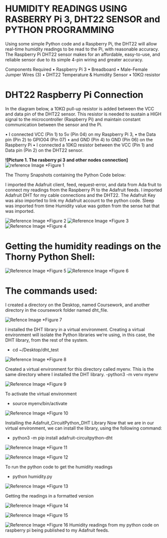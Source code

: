 # HUMIDITY READINGS USING RASBERRY Pi 3, DHT22 SENSOR and PYTHON PROGRAMMING
Using some simple Python code and a Raspberry Pi, the DHT22 will allow real-time humidity readings to be read to the Pi, with reasonable accuracy. The Raspberry Pi DHT22 sensor makes for an affordable, easy-to-use, and reliable sensor due to its simple 4-pin wiring and greater accuracy. 
  
Components Required 
•	Raspberry Pi 3
•	Breadboard
•	Male-Female Jumper Wires (3)
•	DHT22 Temperature & Humidity Sensor
•	10KΩ resistor
  
# DHT22 Raspberry Pi Connection
In the diagram below, a 10KΩ pull-up resistor is added between the VCC and data pin of the DHT22 sensor. This resistor is needed to sustain a HIGH signal to the microcontroller (Raspberry Pi) and maintain constant communication between the sensor and the Pi.
  
•	I connected VCC (Pin 1) to 5v (Pin 04) on my Raspberry Pi 3,
•	the Data pin (Pin 2) to GPIO04 (Pin 07)
•	and GND (Pin 4) to GND (Pin 06) on the Raspberry Pi
•	I connected a 10KΩ resistor between the VCC (Pin 1) and Data pin (Pin 2) on the DHT22 sensor.
  
**![Picture 1. The rasberry pi 3 and other nodes connection]**
![reference Image](../Picture1.jpg )
*Figure 1
  
  
The Thorny Snapshots containing the Python Code below:
  
I imported the Adafruit client, feed, request-error, and data from Ada fruit to connect my readings from the Raspberry Pi to the Adafruit feeds. 
I imported Adafruit DHT for my cable connections and the DHT22. 
The Adafruit Key was also imported to link my Adafruit account to the python code. 
Sleep was imported from time 
Humidity value was gotten from the sense hat that was imported.
  
![Reference Image](../Picture2.jpg )
*Figure 2
![Reference Image](../Picture3.jpg )
*Figure 3
![Reference Image](../Picture4.png )
*Figure 4
  
# Getting the humidity readings on the Thorny Python Shell:
![Reference Image](../Picture5.jpg )
*Figure 5
![Reference Image](../Picture6.png )
*Figure 6
  
# The commands used:
 I created a directory on the Desktop, named Coursework, and another directory in the coursework folder named dht_file. 
  
 ![Refence Image](../Picture7.jpg )
 *Figure 7
  
 I installed the DHT library in a virtual environment. Creating a virtual environment will isolate the Python libraries we’re using, in this case, the DHT library, from the rest of the system.
-	cd ~/Desktop/dht_test 
  
![Reference Image](../Picture8.jpg )
*Figure 8
  
Created a virtual environment for this directory called myenv. This is the same directory where I installed the DHT library. 
-python3 -m venv myenv
  
![Reference Image](../Picture9.jpg )
*Figure 9
  
To activate the virtual environment
-	source myenv/bin/activate
  
![Reference Image](../Picture10.jpg )
*Figure 10
  
Installing the Adafruit_CircuitPython_DHT Library
Now that we are in our virtual environment, we can install the library, using the following command:
-	python3 -m pip install adafruit-circuitpython-dht
  
![Reference Image](../Picture11.jpg )
*Figure 11
  
![Reference Image](../Picture12.jpg )
*Figure 12
  
To run the python code to get the humidity readings 
-	python humidity.py
  
![Reference Image](../Picture13.jpg )
*Figure 13 
  
Getting the readings in a formatted version
  
![Reference Image](../Picture14.jpg )
*Figure 14
  
![Reference Image](../Picture15.jpg )
*Figure 15
  
![Reference Image](../Picture16.png )
*Figure 16
Humidity readings from my python code on raspberry pi being published to my Adafruit feeds. 
  
  